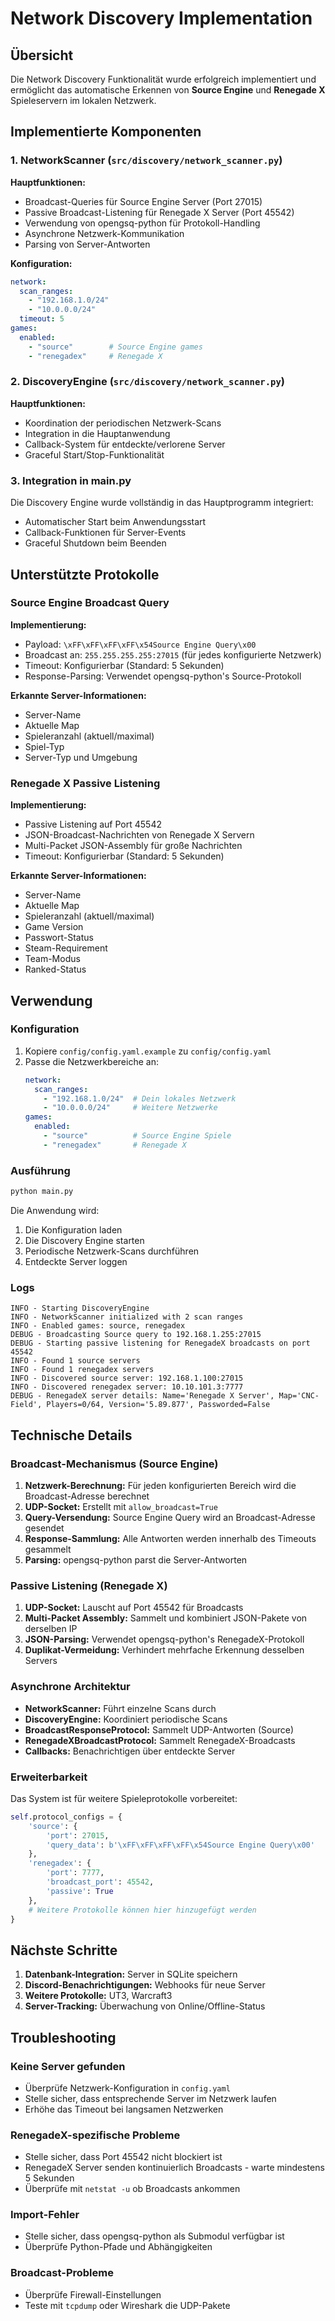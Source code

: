 # Network Discovery Implementation

## Übersicht

Die Network Discovery Funktionalität wurde erfolgreich implementiert und ermöglicht das automatische Erkennen von **Source Engine** und **Renegade X** Spieleservern im lokalen Netzwerk.

## Implementierte Komponenten

### 1. NetworkScanner (`src/discovery/network_scanner.py`)

**Hauptfunktionen:**
- Broadcast-Queries für Source Engine Server (Port 27015)
- Passive Broadcast-Listening für Renegade X Server (Port 45542)
- Verwendung von opengsq-python für Protokoll-Handling
- Asynchrone Netzwerk-Kommunikation
- Parsing von Server-Antworten

**Konfiguration:**
```yaml
network:
  scan_ranges:
    - "192.168.1.0/24"
    - "10.0.0.0/24"
  timeout: 5
games:
  enabled:
    - "source"        # Source Engine games
    - "renegadex"     # Renegade X
```

### 2. DiscoveryEngine (`src/discovery/network_scanner.py`)

**Hauptfunktionen:**
- Koordination der periodischen Netzwerk-Scans
- Integration in die Hauptanwendung
- Callback-System für entdeckte/verlorene Server
- Graceful Start/Stop-Funktionalität

### 3. Integration in main.py

Die Discovery Engine wurde vollständig in das Hauptprogramm integriert:
- Automatischer Start beim Anwendungsstart
- Callback-Funktionen für Server-Events
- Graceful Shutdown beim Beenden

## Unterstützte Protokolle

### Source Engine Broadcast Query

**Implementierung:**
- Payload: `\xFF\xFF\xFF\xFF\x54Source Engine Query\x00`
- Broadcast an: `255.255.255.255:27015` (für jedes konfigurierte Netzwerk)
- Timeout: Konfigurierbar (Standard: 5 Sekunden)
- Response-Parsing: Verwendet opengsq-python's Source-Protokoll

**Erkannte Server-Informationen:**
- Server-Name
- Aktuelle Map
- Spieleranzahl (aktuell/maximal)
- Spiel-Typ
- Server-Typ und Umgebung

### Renegade X Passive Listening

**Implementierung:**
- Passive Listening auf Port 45542
- JSON-Broadcast-Nachrichten von Renegade X Servern
- Multi-Packet JSON-Assembly für große Nachrichten
- Timeout: Konfigurierbar (Standard: 5 Sekunden)

**Erkannte Server-Informationen:**
- Server-Name
- Aktuelle Map
- Spieleranzahl (aktuell/maximal)
- Game Version
- Passwort-Status
- Steam-Requirement
- Team-Modus
- Ranked-Status

## Verwendung

### Konfiguration

1. Kopiere `config/config.yaml.example` zu `config/config.yaml`
2. Passe die Netzwerkbereiche an:
   ```yaml
   network:
     scan_ranges:
       - "192.168.1.0/24"  # Dein lokales Netzwerk
       - "10.0.0.0/24"     # Weitere Netzwerke
   games:
     enabled:
       - "source"          # Source Engine Spiele
       - "renegadex"       # Renegade X
   ```

### Ausführung

```bash
python main.py
```

Die Anwendung wird:
1. Die Konfiguration laden
2. Die Discovery Engine starten
3. Periodische Netzwerk-Scans durchführen
4. Entdeckte Server loggen

### Logs

```
INFO - Starting DiscoveryEngine
INFO - NetworkScanner initialized with 2 scan ranges
INFO - Enabled games: source, renegadex
DEBUG - Broadcasting Source query to 192.168.1.255:27015
DEBUG - Starting passive listening for RenegadeX broadcasts on port 45542
INFO - Found 1 source servers
INFO - Found 1 renegadex servers
INFO - Discovered source server: 192.168.1.100:27015
INFO - Discovered renegadex server: 10.10.101.3:7777
DEBUG - RenegadeX server details: Name='Renegade X Server', Map='CNC-Field', Players=0/64, Version='5.89.877', Passworded=False
```

## Technische Details

### Broadcast-Mechanismus (Source Engine)

1. **Netzwerk-Berechnung:** Für jeden konfigurierten Bereich wird die Broadcast-Adresse berechnet
2. **UDP-Socket:** Erstellt mit `allow_broadcast=True`
3. **Query-Versendung:** Source Engine Query wird an Broadcast-Adresse gesendet
4. **Response-Sammlung:** Alle Antworten werden innerhalb des Timeouts gesammelt
5. **Parsing:** opengsq-python parst die Server-Antworten

### Passive Listening (Renegade X)

1. **UDP-Socket:** Lauscht auf Port 45542 für Broadcasts
2. **Multi-Packet Assembly:** Sammelt und kombiniert JSON-Pakete von derselben IP
3. **JSON-Parsing:** Verwendet opengsq-python's RenegadeX-Protokoll
4. **Duplikat-Vermeidung:** Verhindert mehrfache Erkennung desselben Servers

### Asynchrone Architektur

- **NetworkScanner:** Führt einzelne Scans durch
- **DiscoveryEngine:** Koordiniert periodische Scans
- **BroadcastResponseProtocol:** Sammelt UDP-Antworten (Source)
- **RenegadeXBroadcastProtocol:** Sammelt RenegadeX-Broadcasts
- **Callbacks:** Benachrichtigen über entdeckte Server

### Erweiterbarkeit

Das System ist für weitere Spieleprotokolle vorbereitet:
```python
self.protocol_configs = {
    'source': {
        'port': 27015,
        'query_data': b'\xFF\xFF\xFF\xFF\x54Source Engine Query\x00'
    },
    'renegadex': {
        'port': 7777,
        'broadcast_port': 45542,
        'passive': True
    },
    # Weitere Protokolle können hier hinzugefügt werden
}
```

## Nächste Schritte

1. **Datenbank-Integration:** Server in SQLite speichern
2. **Discord-Benachrichtigungen:** Webhooks für neue Server
3. **Weitere Protokolle:** UT3, Warcraft3
4. **Server-Tracking:** Überwachung von Online/Offline-Status

## Troubleshooting

### Keine Server gefunden
- Überprüfe Netzwerk-Konfiguration in `config.yaml`
- Stelle sicher, dass entsprechende Server im Netzwerk laufen
- Erhöhe das Timeout bei langsamen Netzwerken

### RenegadeX-spezifische Probleme
- Stelle sicher, dass Port 45542 nicht blockiert ist
- RenegadeX Server senden kontinuierlich Broadcasts - warte mindestens 5 Sekunden
- Überprüfe mit `netstat -u` ob Broadcasts ankommen

### Import-Fehler
- Stelle sicher, dass opengsq-python als Submodul verfügbar ist
- Überprüfe Python-Pfade und Abhängigkeiten

### Broadcast-Probleme
- Überprüfe Firewall-Einstellungen
- Teste mit `tcpdump` oder Wireshark die UDP-Pakete 